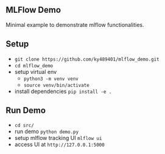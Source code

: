 MLFlow Demo
----

Minimal example to demonstrate mlflow functionalities. 

##  Setup

* `git clone https://github.com/ky489401/mlflow_demo.git`
* `cd mlflow_demo` 
* setup virtual env 
    * `python3 -m venv venv`
    * `source venv/bin/activate`
* install dependencies `pip install -e .`

## Run Demo 
* `cd src/` 
* run demo `python demo.py`
* setup mlflow tracking UI `mlflow ui`
* access UI at `http://127.0.0.1:5000`